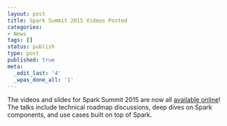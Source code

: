 ```yaml
---
layout: post
title: Spark Summit 2015 Videos Posted
categories:
- News
tags: []
status: publish
type: post
published: true
meta:
  _edit_last: '4'
  _wpas_done_all: '1'
---
```


The videos and slides for Spark Summit 2015 are now all <a href="http://spark-summit.org/2015/#day-1">available online</a>! The talks include technical roadmap discussions, deep dives on Spark components, and use cases built on top of Spark.
